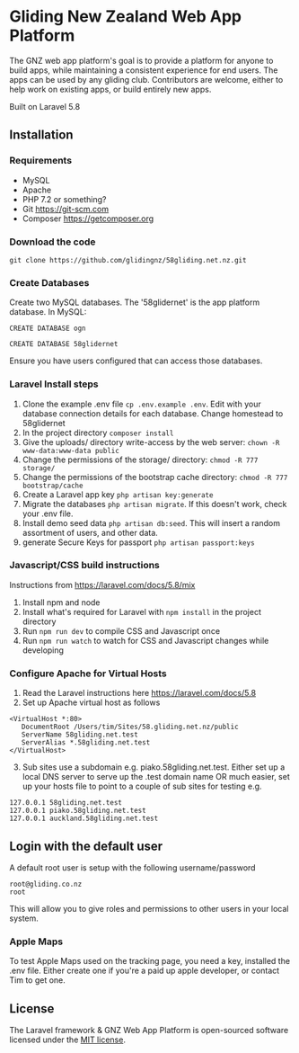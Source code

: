 # Gliding New Zealand Web App Platform

The GNZ web app platform's goal is to provide a platform for anyone to build apps, while maintaining a consistent experience for end users. The apps can be used by any gliding club. Contributors are welcome, either to help work on existing apps, or build entirely new apps.

Built on Laravel 5.8

## Installation

### Requirements

- MySQL
- Apache
- PHP 7.2 or something?
- Git https://git-scm.com
- Composer https://getcomposer.org

### Download the code

`git clone https://github.com/glidingnz/58gliding.net.nz.git`

### Create Databases

Create two MySQL databases. The '58glidernet' is the app platform database. In MySQL:

`CREATE DATABASE ogn`

`CREATE DATABASE 58glidernet`

Ensure you have users configured that can access those databases.


### Laravel Install steps

1. Clone the example .env file `cp .env.example .env`. Edit with your database connection details for each database. Change homestead to 58glidernet
2. In the project directory `composer install`
3. Give the uploads/ directory write-access by the web server: `chown -R www-data:www-data public`
4. Change the permissions of the storage/ directory: `chmod -R 777 storage/`
5. Change the permissions of the bootstrap cache directory: `chmod -R 777 bootstrap/cache`
6. Create a Laravel app key `php artisan key:generate`
7. Migrate the databases `php artisan migrate`. If this doesn't work, check your .env file.
8. Install demo seed data `php artisan db:seed`. This will insert a random assortment of users, and other data.
9. generate Secure Keys for passport `php artisan passport:keys`

### Javascript/CSS build instructions

Instructions from https://laravel.com/docs/5.8/mix

1. Install npm and node 
2. Install what's required for Laravel with `npm install` in the project directory
3. Run `npm run dev` to compile CSS and Javascript once
4. Run `npm run watch` to watch for CSS and Javascript changes while developing

### Configure Apache for Virtual Hosts

1. Read the Laravel instructions here https://laravel.com/docs/5.8
2. Set up Apache virtual host as follows

```
<VirtualHost *:80>
   DocumentRoot /Users/tim/Sites/58.gliding.net.nz/public
   ServerName 58gliding.net.test
   ServerAlias *.58gliding.net.test
</VirtualHost>
```

3. Sub sites use a subdomain e.g. piako.58gliding.net.test. Either set up a local DNS server to serve up the .test domain name OR much easier, set up  your hosts file to point to a couple of sub sites for testing e.g. 

```
127.0.0.1 58gliding.net.test
127.0.0.1 piako.58gliding.net.test
127.0.0.1 auckland.58gliding.net.test
```

## Login with the default user

A default root user is setup with the following username/password

	root@gliding.co.nz
	root

This will allow you to give roles and permissions to other users in your local system.

### Apple Maps

To test Apple Maps used on the tracking page, you need a key, installed the .env file. Either create one if you're a paid up apple developer, or contact Tim to get one.


## License

The Laravel framework & GNZ Web App Platform is open-sourced software licensed under the [MIT license](http://opensource.org/licenses/MIT).


